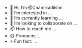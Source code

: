 - 👋 Hi, I’m @Chamikadilshn
- 👀 I’m interested in ...
- 🌱 I’m currently learning ...
- 💞️ I’m looking to collaborate on ...
- 📫 How to reach me ...
- 😄 Pronouns: ...
- ⚡ Fun fact: ...

<!---
Chamikadilshn/Chamikadilshn is a ✨ special ✨ repository because its `README.md` (this file) appears on your GitHub profile.
You can click the Preview link to take a look at your changes.
--->
